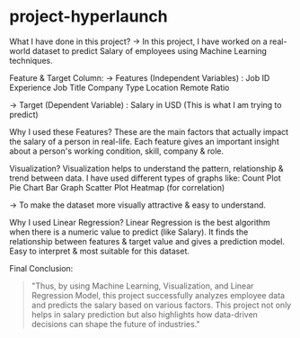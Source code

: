 # project-hyperlaunch

What I have done in this project?
  → In this project, I have worked on a real-world dataset to predict Salary of employees using Machine Learning techniques.

 Feature & Target Column:
→ Features (Independent Variables) :
  Job ID
  Experience
  Job Title
  Company Type
  Location
  Remote Ratio

→ Target (Dependent Variable) :
  Salary in USD (This is what I am trying to predict)

Why I used these Features?
  These are the main factors that actually impact the salary of a person in real-life.
  Each feature gives an important insight about a person's working condition, skill, company & role.

Visualization?
  Visualization helps to understand the pattern, relationship & trend between data.
  I have used different types of graphs like:
   Count Plot
   Pie Chart
   Bar Graph
   Scatter Plot
   Heatmap (for correlation)

→ To make the dataset more visually attractive & easy to understand.

Why I used Linear Regression?
   Linear Regression is the best algorithm when there is a numeric value to predict (like Salary).
   It finds the relationship between features & target value and gives a prediction model.
   Easy to interpret & most suitable for this dataset.
   
Final Conclusion:
   > "Thus, by using Machine Learning, Visualization, and Linear Regression Model, this project successfully analyzes employee data and predicts the salary based on various
factors. This project not only helps in salary prediction but also highlights how data-driven decisions can shape the future of industries."



